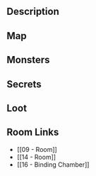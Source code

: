 
## Description

## Map

## Monsters

## Secrets

## Loot

## Room Links

*  [[09 - Room]]
*  [[14 - Room]]
*  [[16 - Binding Chamber]]